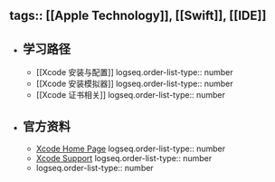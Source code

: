 tags:: [[Apple Technology]], [[Swift]], [[IDE]]
---

- ## 学习路径
	- [[Xcode 安装与配置]]
	  logseq.order-list-type:: number
	- [[Xcode 安装模拟器]]
	  logseq.order-list-type:: number
	- [[Xcode 证书相关]]
	  logseq.order-list-type:: number
- ## 官方资料
	- [Xcode Home Page](https://developer.apple.com/xcode/)
	  logseq.order-list-type:: number
	- [Xcode Support](https://developer.apple.com/support/xcode/)
	  logseq.order-list-type:: number
	- logseq.order-list-type:: number